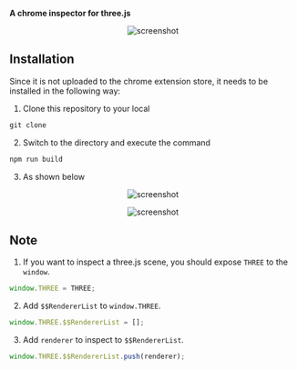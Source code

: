 **A chrome inspector for three.js**

<p align="center"><img src="https://s.momocdn.com/w/u/others/2019/01/15/1547552791926-three-devtool-screen-shot.png" alt="screenshot"></p>

## Installation

Since it is not uploaded to the chrome extension store, it needs to be installed in the following way:

1. Clone this repository to your local 

```javascript
git clone
```

2. Switch to the directory and execute the command

```javascript
npm run build
```

3. As shown below

<p align="center"><img src="https://s.momocdn.com/w/u/others/2019/01/15/1547553288258-three-devtool-install-1.png" alt="screenshot"></p>

<p align="center"><img src="https://s.momocdn.com/w/u/others/2019/01/15/1547553288258-three-devtool-install-2.png" alt="screenshot"></p>

## Note

1. If you want to inspect a three.js scene, you should expose <code>THREE</code> to the <code>window</code>.

```javascript
window.THREE = THREE;
```

2. Add <code>$$RendererList</code> to <code>window.THREE</code>.

```javascript
window.THREE.$$RendererList = [];
```

3. Add <code>renderer</code> to inspect to <code>$$RendererList</code>.

```javascript
window.THREE.$$RendererList.push(renderer);
```

